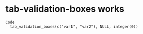 # tab-validation-boxes works

    Code
      tab_validation_boxes(c("var1", "var2"), NULL, integer(0))

